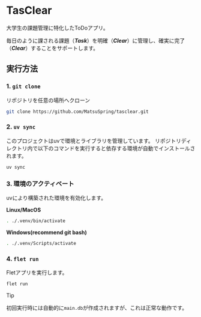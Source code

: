 # TasClear

大学生の課題管理に特化したToDoアプリ。

毎日のように課される課題（***Task***）を明確（***Clear***）に管理し、確実に完了（***Clear***）することをサポートします。


## 実行方法
### 1. `git clone`
リポジトリを任意の場所へクローン
```bash
git clone https://github.com/MatsuSpring/tasclear.git
```
### 2. `uv sync`
このプロジェクトはuvで環境とライブラリを管理しています。
リポジトリディレクトリ内で以下のコマンドを実行すると依存する環境が自動でインストールされます。
```bash
uv sync
```
### 3. 環境のアクティベート
uvにより構築された環境を有効化します。

**Linux/MacOS**
```bash
. ./.venv/bin/activate
```

**Windows(recommend git bash)**
```bash
. ./.venv/Scripts/activate
```
### 4. `flet run`
Fletアプリを実行します。
```bash
flet run
```
> [!TIP]
> 初回実行時には自動的に`main.db`が作成されますが、これは正常な動作です。
